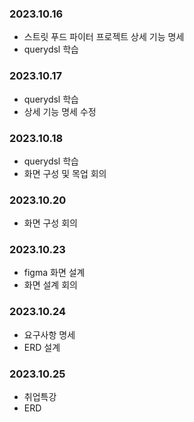 ### 2023.10.16
+ 스트릿 푸드 파이터 프로젝트 상세 기능 명세
+ querydsl 학습
### 2023.10.17
+ querydsl 학습
+ 상세 기능 명세 수정
### 2023.10.18
+ querydsl 학습
+ 화면 구성 및 목업 회의
### 2023.10.20
+ 화면 구성 회의
### 2023.10.23
+ figma 화면 설계
+ 화면 설계 회의
### 2023.10.24
+ 요구사항 명세
+ ERD 설계
### 2023.10.25
+ 취업특강
+ ERD
